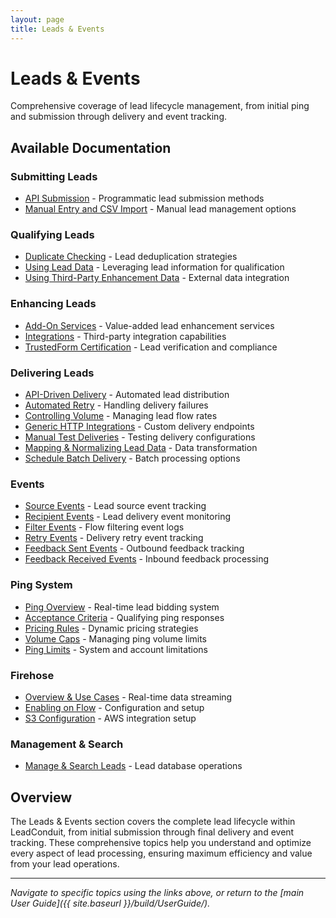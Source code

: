 ```yaml
---
layout: page
title: Leads & Events
---
```


# Leads & Events

Comprehensive coverage of lead lifecycle management, from initial ping and submission through delivery and event tracking.

## Available Documentation

### Submitting Leads
- [API Submission](SubmittingLeads/api-submission) - Programmatic lead submission methods
- [Manual Entry and CSV Import](SubmittingLeads/manual-entry-and-csv-import) - Manual lead management options

### Qualifying Leads  
- [Duplicate Checking](QualifyingLeads/duplicate-checking) - Lead deduplication strategies
- [Using Lead Data](QualifyingLeads/using-lead-data) - Leveraging lead information for qualification
- [Using Third-Party Enhancement Data](QualifyingLeads/using-third-party-enhancement-data) - External data integration

### Enhancing Leads
- [Add-On Services](EnhancingLeads/add-on-services) - Value-added lead enhancement services  
- [Integrations](EnhancingLeads/integrations) - Third-party integration capabilities
- [TrustedForm Certification](EnhancingLeads/trustedform-certification) - Lead verification and compliance

### Delivering Leads
- [API-Driven Delivery](DeliveringLeads/api-driven-delivery) - Automated lead distribution
- [Automated Retry](DeliveringLeads/automated-retry) - Handling delivery failures
- [Controlling Volume](DeliveringLeads/controlling-volume) - Managing lead flow rates
- [Generic HTTP Integrations](DeliveringLeads/generic-http-integrations) - Custom delivery endpoints
- [Manual Test Deliveries](DeliveringLeads/manual-test-deliveries) - Testing delivery configurations
- [Mapping & Normalizing Lead Data](DeliveringLeads/mapping-normalizing-lead-data) - Data transformation
- [Schedule Batch Delivery](DeliveringLeads/schedule-batch-delivery) - Batch processing options

### Events
- [Source Events](Events/source-events) - Lead source event tracking
- [Recipient Events](Events/recipient-events) - Lead delivery event monitoring  
- [Filter Events](Events/filter-events) - Flow filtering event logs
- [Retry Events](Events/retry-events) - Delivery retry event tracking
- [Feedback Sent Events](Events/feedback-sent-events) - Outbound feedback tracking
- [Feedback Received Events](Events/feedback-received-events) - Inbound feedback processing

### Ping System
- [Ping Overview](Ping/ping-overview) - Real-time lead bidding system
- [Acceptance Criteria](Ping/acceptance-criteria) - Qualifying ping responses
- [Pricing Rules](Ping/pricing-rules) - Dynamic pricing strategies
- [Volume Caps](Ping/volume-caps) - Managing ping volume limits  
- [Ping Limits](Ping/ping-limits) - System and account limitations

### Firehose
- [Overview & Use Cases](Firehose/overview-use-cases) - Real-time data streaming
- [Enabling on Flow](Firehose/enabling-on-flow) - Configuration and setup
- [S3 Configuration](Firehose/s3-configuration) - AWS integration setup

### Management & Search
- [Manage & Search Leads](manage-search-leads) - Lead database operations

## Overview

The Leads & Events section covers the complete lead lifecycle within LeadConduit, from initial submission through final delivery and event tracking. These comprehensive topics help you understand and optimize every aspect of lead processing, ensuring maximum efficiency and value from your lead operations.

---

*Navigate to specific topics using the links above, or return to the [main User Guide]({{ site.baseurl }}/build/UserGuide/).*